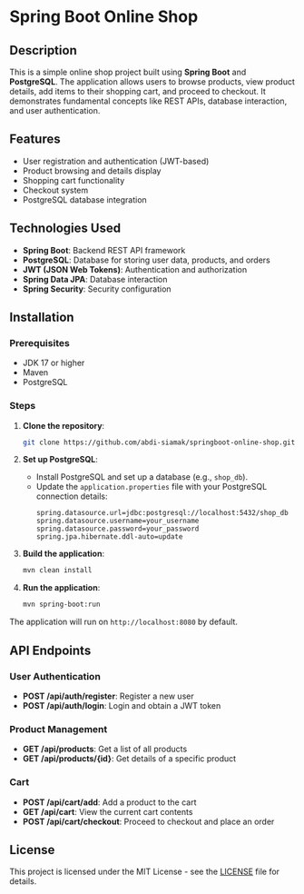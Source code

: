 
# Spring Boot Online Shop

## Description

This is a simple online shop project built using **Spring Boot** and **PostgreSQL**. The application allows users to browse products, view product details, add items to their shopping cart, and proceed to checkout. It demonstrates fundamental concepts like REST APIs, database interaction, and user authentication.

## Features

- User registration and authentication (JWT-based)
- Product browsing and details display
- Shopping cart functionality
- Checkout system
- PostgreSQL database integration

## Technologies Used

- **Spring Boot**: Backend REST API framework
- **PostgreSQL**: Database for storing user data, products, and orders
- **JWT (JSON Web Tokens)**: Authentication and authorization
- **Spring Data JPA**: Database interaction
- **Spring Security**: Security configuration

## Installation

### Prerequisites

- JDK 17 or higher
- Maven
- PostgreSQL

### Steps

1. **Clone the repository**:
    ```bash
    git clone https://github.com/abdi-siamak/springboot-online-shop.git
    ```

2. **Set up PostgreSQL**:
    - Install PostgreSQL and set up a database (e.g., `shop_db`).
    - Update the `application.properties` file with your PostgreSQL connection details:
      ```properties
      spring.datasource.url=jdbc:postgresql://localhost:5432/shop_db
      spring.datasource.username=your_username
      spring.datasource.password=your_password
      spring.jpa.hibernate.ddl-auto=update
      ```

3. **Build the application**:
    ```bash
    mvn clean install
    ```

4. **Run the application**:
    ```bash
    mvn spring-boot:run
    ```

The application will run on `http://localhost:8080` by default.

## API Endpoints

### User Authentication

- **POST /api/auth/register**: Register a new user
- **POST /api/auth/login**: Login and obtain a JWT token

### Product Management

- **GET /api/products**: Get a list of all products
- **GET /api/products/{id}**: Get details of a specific product

### Cart

- **POST /api/cart/add**: Add a product to the cart
- **GET /api/cart**: View the current cart contents
- **POST /api/cart/checkout**: Proceed to checkout and place an order

## License

This project is licensed under the MIT License - see the [LICENSE](LICENSE) file for details.
